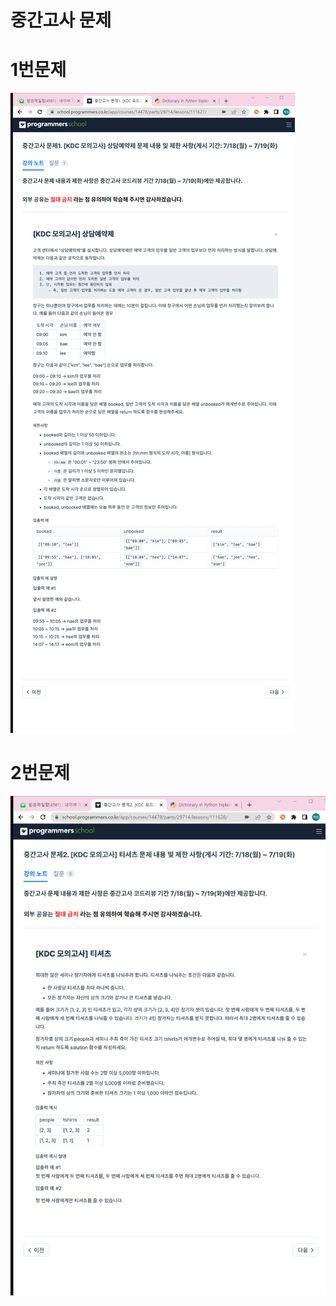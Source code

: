 # 중간고사 문제

# 1번문제

![image-20220719212101492](.\images\image-20220719212101492.png)



# 2번문제

![image-20220719212128247](.\images\image-20220719212128247.png)